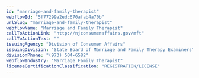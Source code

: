 ```yaml
---
id: "marriage-and-family-therapist"
webflowId: "5f77299a2edc670afab4a70b"
urlSlug: "marriage-and-family-therapist"
webflowName: "Marriage and Family Therapist"
callToActionLink: "http://njconsumeraffairs.gov/mft"
callToActionText: ""
issuingAgency: "Division of Consumer Affairs"
issuingDivision: "State Board of Marriage and Family Therapy Examiners"
divisionPhone: "(973) 504-6582"
webflowIndustry: "Marriage Family Therapist"
licenseCertificationClassification: "REGISTRATION/LICENSE"
---
```

